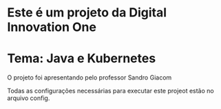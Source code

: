 # Este é um projeto da Digital Innovation One 

# Tema: Java e Kubernetes

O projeto foi apresentando pelo professor Sandro Giacom

Todas as configurações necessárias para executar este projeot estão no arquivo config.
